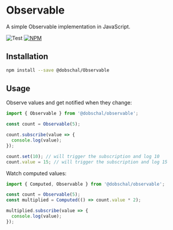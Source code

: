 # Observable

A simple Observable implementation in JavaScript.

![Test](https://github.com/dobschal/Observable/actions/workflows/test.yml/badge.svg)
[![NPM](https://img.shields.io/npm/v/@dobschal/observable)](https://www.npmjs.com/package/@dobschal/observable)

## Installation

```bash
npm install --save @dobschal/Observable
```

## Usage

Observe values and get notified when they change:
```javascript
import { Observable } from '@dobschal/observable';

const count = Observable(5);

count.subscribe(value => {
  console.log(value);
});

count.set(10); // will trigger the subscription and log 10
count.value = 15; // will trigger the subscription and log 15
```

Watch computed values:
```javascript
import { Computed, Observable } from '@dobschal/observable';

const count = Observable(5);
const multiplied = Computed(() => count.value * 2);

multiplied.subscribe(value => {
  console.log(value);
});
```
